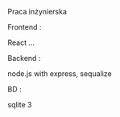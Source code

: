 Praca inżynierska


Frontend : 

React
...


Backend : 

node.js with express,
sequalize




BD : 

sqlite 3